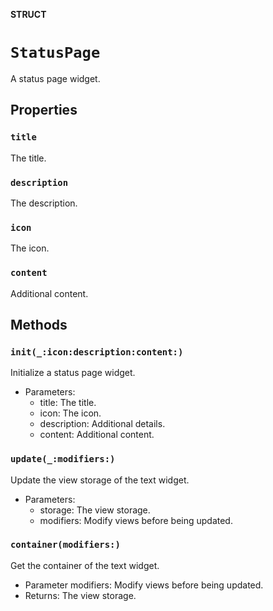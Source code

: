 **STRUCT**

# `StatusPage`

A status page widget.

## Properties
### `title`

The title.

### `description`

The description.

### `icon`

The icon.

### `content`

Additional content.

## Methods
### `init(_:icon:description:content:)`

Initialize a status page widget.
- Parameters:
  - title: The title.
  - icon: The icon.
  - description: Additional details.
  - content: Additional content.

### `update(_:modifiers:)`

Update the view storage of the text widget.
- Parameters:
    - storage: The view storage.
    - modifiers: Modify views before being updated.

### `container(modifiers:)`

Get the container of the text widget.
- Parameter modifiers: Modify views before being updated.
- Returns: The view storage.
